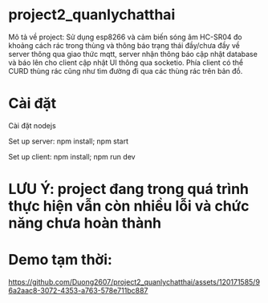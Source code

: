 # project2_quanlychatthai
Mô tả về project: Sử dụng esp8266 và cảm biến sóng âm HC-SR04 đo khoảng cách rác trong thùng và thông báo trạng thái đầy/chưa đầy về server thông qua giao thức mqtt,
server nhận thông báo cập nhật database và báo lên cho client cập nhật UI thông qua socketio. Phía client có thể CURD thùng rác cũng như tìm đường đi qua các thùng rác trên bản đồ.

# Cài đặt 
Cài đặt nodejs 

Set up server: 
 npm install; npm start

Set up client: 
 npm install; npm run dev

# LƯU Ý: project đang trong quá trình thực hiện vẫn còn nhiều lỗi và chức năng chưa hoàn thành

# Demo tạm thời:

https://github.com/Duong2607/project2_quanlychatthai/assets/120171585/96a2aac8-3072-4353-a763-578e711bc887
